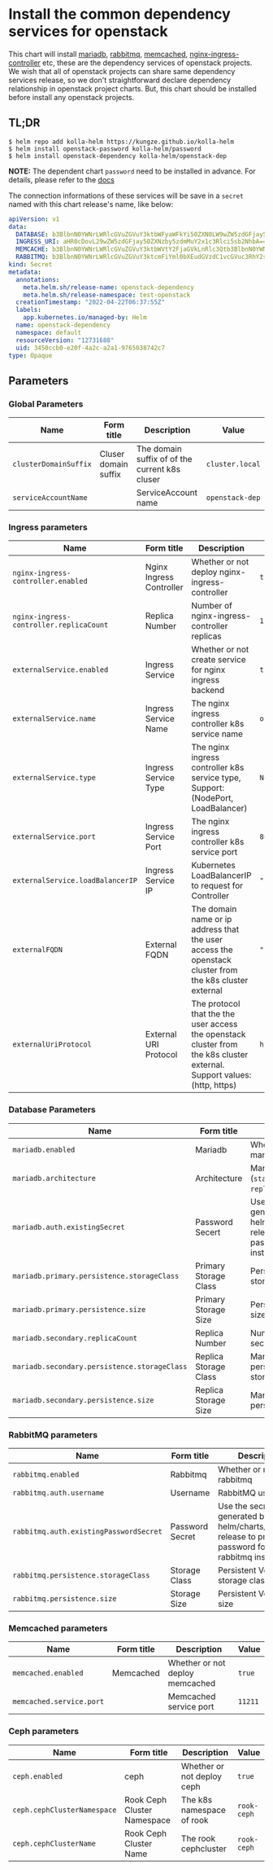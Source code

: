 # Install the common dependency services for openstack

This chart will install [mariadb][mariadb], [rabbitmq][rabbitmq],
[memcached][memcached], [nginx-ingress-controller][nginx-ingress-controller] etc,
these are the dependency services of openstack projects. We wish that all of openstack projects
can share same dependency services release, so we don't straightforward declare dependency
relationship in openstack project charts. But, this chart should be installed before install any
openstack projects.

## TL;DR

```base
$ helm repo add kolla-helm https://kungze.github.io/kolla-helm
$ helm install openstack-password kolla-helm/password
$ helm install openstack-dependency kolla-helm/openstack-dep
```

**NOTE:** The dependent chart ``password`` need to be installed in advance. For details, please
refer to the [docs](https://github.com/kungze/kolla-helm/blob/main/charts/password/README.md)

The connection informations of these services will be save in a ``secret`` named with this chart
release's name, like below:

```yaml
apiVersion: v1
data:
  DATABASE: b3BlbnN0YWNrLWRlcGVuZGVuY3ktbWFyaWFkYi50ZXN0LW9wZW5zdGFjay5zdmMuY2x1c3Rlci5sb2NhbDozMzA2
  INGRESS_URI: aHR0cDovL29wZW5zdGFjay50ZXNzby5zdmMuY2x1c3Rlci5sb2NhbA==
  MEMCACHE: b3BlbnN0YWNrLWRlcGVuZGVuY3ktbWVtY2FjaGVkLnRlc3Qtb3BlbnN0YWNrLnN2Yy5jbHVzdGVyLmxvY2FsOjExMjEx
  RABBITMQ: b3BlbnN0YWNrLWRlcGVuZGVuY3ktcmFiYml0bXEudGVzdC1vcGVuc3RhY2suc3ZjLmNsdXN0ZXIubG9jYWw6NTY3Mg==
kind: Secret
metadata:
  annotations:
    meta.helm.sh/release-name: openstack-dependency
    meta.helm.sh/release-namespace: test-openstack
  creationTimestamp: "2022-04-22T06:37:55Z"
  labels:
    app.kubernetes.io/managed-by: Helm
  name: openstack-dependency
  namespace: default
  resourceVersion: "12731688"
  uid: 3450ccb0-e20f-4a2c-a2a1-9765038742c7
type: Opaque
```

## Parameters

### Global Parameters

| Name                 | Form title           | Description                                    | Value           |
| -------------------- | -------------------- | ---------------------------------------------- | --------------- |
| `clusterDomainSuffix`| Cluser domain suffix | The domain suffix of of the current k8s cluser | `cluster.local` |
| `serviceAccountName` |                      | ServiceAccount name                            | `openstack-dep` |


### Ingress parameters

| Name                                    | Form title               | Description                                                                                                              | Value       |
| --------------------------------------- | ------------------------ | ------------------------------------------------------------------------------------------------------------------------ | ----------- |
| `nginx-ingress-controller.enabled`      | Nginx Ingress Controller | Whether or not deploy nginx-ingress-controller                                                                           | `true`      |
| `nginx-ingress-controller.replicaCount` | Replica Number           | Number of nginx-ingress-controller replicas                                                                              | `1`         |
| `externalService.enabled`               | Ingress Service          | Whether or not create service for nginx ingress backend                                                                  | `true`      |
| `externalService.name`                  | Ingress Service Name     | The nginx ingress controller k8s service name                                                                            | `openstack` |
| `externalService.type`                  | Ingress Service Type     | The nginx ingress controller k8s service type, Support: (NodePort, LoadBalancer)                                         | `NodePort`  |
| `externalService.port`                  | Ingress Service Port     | The nginx ingress controller k8s service port                                                                            | `80`        |
| `externalService.loadBalancerIP`        | Ingress Service IP       | Kubernetes LoadBalancerIP to request for Controller                                                                      | `""`        |
| `externalFQDN`                          | External FQDN            | The domain name or ip address that the user access the openstack cluster from the k8s cluster external                   | `""`        |
| `externalUriProtocol`                   | External URI Protocol    | The protocol that the the user access the openstack cluster from the k8s cluster external. Support values: (http, https) | `http`      |


### Database Parameters

| Name                                         | Form title            | Description                                                                                                 | Value                |
| -------------------------------------------- | --------------------- | ----------------------------------------------------------------------------------------------------------- | -------------------- |
| `mariadb.enabled`                            | Mariadb               | Whether or not deploy mariadb database                                                                      | `true`               |
| `mariadb.architecture`                       | Architecture          | MariaDB architecture (`standalone` or `replication`)                                                        | `standalone`         |
| `mariadb.auth.existingSecret`                | Password Secert       | Use the secret generated by kolla-helm/charts/password release to provide the password for mariadb instance | `openstack-password` |
| `mariadb.primary.persistence.storageClass`   | Primary Storage Class | Persistent Volume storage class                                                                             | `""`                 |
| `mariadb.primary.persistence.size`           | Primary Storage Size  | Persistent Volume size                                                                                      | `8Gi`                |
| `mariadb.secondary.replicaCount`             | Replica Number        | Number of MariaDB secondary replicas                                                                        | `1`                  |
| `mariadb.secondary.persistence.storageClass` | Replica Storage Class | MariaDB secondary persistent volume storage Class                                                           | `""`                 |
| `mariadb.secondary.persistence.size`         | Replica Storage Size  | MariaDB secondary persistent volume size                                                                    | `8Gi`                |


### RabbitMQ parameters

| Name                                   | Form title      | Description                                                                                                  | Value                |
| -------------------------------------- | --------------- | ------------------------------------------------------------------------------------------------------------ | -------------------- |
| `rabbitmq.enabled`                     | Rabbitmq        | Whether or not deploy rabbitmq                                                                               | `true`               |
| `rabbitmq.auth.username`               | Username        | RabbitMQ username                                                                                            | `openstack`          |
| `rabbitmq.auth.existingPasswordSecret` | Password Secret | Use the secret generated by kolla-helm/charts/password release to provide the password for rabbitmq instance | `openstack-password` |
| `rabbitmq.persistence.storageClass`    | Storage Class   | Persistent Volume storage class                                                                              | `""`                 |
| `rabbitmq.persistence.size`            | Storage Size    | Persistent Volume size                                                                                       | `8Gi`                |


### Memcached parameters

| Name                     | Form title | Description                     | Value   |
| ------------------------ | ---------- | ------------------------------- | ------- |
| `memcached.enabled`      | Memcached  | Whether or not deploy memcached | `true`  |
| `memcached.service.port` |            | Memcached service port          | `11211` |

### Ceph parameters

| Name                         | Form title                       | Description                     | Value   |
| ---------------------------- | -------------------------------- | ------------------------------- | --------------- |
| `ceph.enabled`               | ceph                             | Whether or not deploy ceph      | `true`          |
| `ceph.cephClusterNamespace`  | Rook Ceph Cluster Namespace      | The k8s namespace of rook       | `rook-ceph`     |
| `ceph.cephClusterName`       | Rook Ceph Cluster Name           | The rook cephcluster            | `rook-ceph`     |

[mariadb]: https://github.com/bitnami/charts/tree/master/bitnami/mariadb
[rabbitmq]: https://github.com/bitnami/charts/tree/master/bitnami/rabbitmq
[memcached]: https://github.com/bitnami/charts/tree/master/bitnami/memcached
[nginx-ingress-controller]: https://github.com/bitnami/charts/tree/master/bitnami/nginx-ingress-controller

